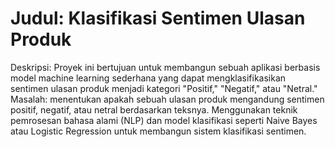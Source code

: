 # Judul: Klasifikasi Sentimen Ulasan Produk

Deskripsi: Proyek ini bertujuan untuk membangun sebuah aplikasi berbasis model machine learning sederhana yang dapat mengklasifikasikan sentimen ulasan produk menjadi kategori "Positif," "Negatif," atau "Netral." 
Masalah: menentukan apakah sebuah ulasan produk mengandung sentimen positif, negatif, atau netral berdasarkan teksnya. 
Menggunakan teknik pemrosesan bahasa alami (NLP) dan model klasifikasi seperti Naive Bayes atau Logistic Regression untuk membangun sistem klasifikasi sentimen.
